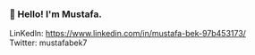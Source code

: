    ### 👋 Hello! I'm Mustafa. 
                                                                  
   LinKedln: https://www.linkedin.com/in/mustafa-bek-97b453173/                                                                                                                      
   Twitter: mustafabek7
   

